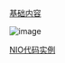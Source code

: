 [基础内容]("https://www.cnblogs.com/hzg110/p/6687331.html")

![image](https://www.runoob.com/wp-content/uploads/2013/12/iostream2xx.png)

[NIO代码实例]("https://www.cnblogs.com/nullzx/p/8932977.html")
